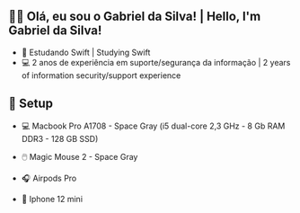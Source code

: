 ## 🐱‍💻 Olá, eu sou o Gabriel da Silva! | Hello, I'm Gabriel da Silva!

- 📗 Estudando Swift | Studying Swift
- 💻 2 anos de experiência em suporte/segurança da informação | 2 years of information security/support experience

## 🍎 Setup

- 💻 Macbook Pro A1708 - Space Gray (i5 dual-core 2,3 GHz - 8 Gb RAM DDR3 - 128 GB SSD) 

- 🖱️ Magic Mouse 2 - Space Gray
- 🎧 Airpods Pro
- 📱 Iphone 12 mini
